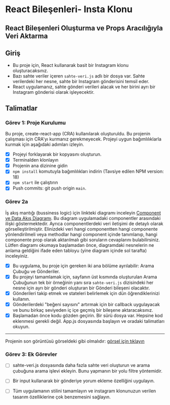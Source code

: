 # React Bileşenleri- Insta Klonu

## React Bileşenleri Oluşturma ve Props Aracılığıyla Veri Aktarma

## Giriş

- Bu proje için, React kullanarak basit bir Instagram klonu oluşturacaksınız.
- Bazı sahte veriler içeren `sahte-veri.js` adlı bir dosya var. Sahte verilerdeki her nesne, sahte bir Instagram gönderisini temsil eder.
- React uygulamanız, sahte gönderi verileri alacak ve her birini ayrı bir Instagram gönderisi olarak işleyecektir.

## Talimatlar

### Görev 1: Proje Kurulumu

Bu proje, create-react-app (CRA) kullanılarak oluşturuldu. Bu projenin çalışması için CRA'yı kurmanız gerekmeyecek. Projeyi uygun bağımlılıklarla kurmak için aşağıdaki adımları izleyin.

- [X]  Projeyi forklayarak bir kopyasını oluşturun.
- [X]  Terminalden klonlayın
- [X]  Projenin ana dizinine gidin
- [X]  `npm install` komutuyla bağımlılıkları indirin (Tavsiye edilen NPM version: 18)
- [X]  `npm start` ile çalıştırın
- [X]  Push commits: git push origin `main`.

### Görev 2a

İş akış mantığı (bussiness logic) için linkteki diagramı inceleyin [Component ve Data Akış Diagramı](https://www.figma.com/file/RrbOO8oXYz1a3bhSKNvJ9D/S6G2-0323?node-id=0%3A1&t=0H0rwzIyCbz0CE8F-1). 
Bu diagram uygulamadaki componentler arasındaki ilişki göstermektedir. Ayrıca componentlerdeki veri iletişimi de detaylı 
olarak görselleştirilmiştir. Elinizdeki veri hangi componentten hangi componente yönlendirilmeli veya methodlar hangi 
component içinde tanımlanıp, hangi componente prop olarak aktarılmalı gibi soruların cevaplarını bulabilirsiniz.
Lütfen diagramı okumaya başlamadan önce, diagramdaki nesnelerin ne anlama geldiğini ifade eden tabloyu (yine 
diagram içinde sol tarafta) inceleyiniz.  

- [X]  Bu uygulama, bu proje için gereken iki ana bölüme ayrılabilir: Arama Çubuğu ve Gönderiler.
- [X]  Bu projeyi tamamlamak için, sayfanın üst kısmında oluşturulan Arama Çubuğunun tek bir örneğinin yanı sıra `sahte-veri.js` dizisindeki her nesne için ayrı bir gönderi oluşturan bir Gönderi bileşeni olacaktır.
- [X]  Gönderileri takip etmek ve stateleri belirlemek için dün öğrendiklerinizi kullanın.
- [X]  Gönderilerdeki "beğeni sayısını" artırmak için bir callback uygulayacak ve bunu birkaç seviyeden iç içe geçmiş bir bileşene aktaracaksınız.
- [X]  Başlamadan önce kodu gözden geçirin. Bir sürü dosya var. Hepsine kod eklenmesi gerekli değil. App.js dosyasında başlayın ve oradaki talimatları okuyun.

---

Projenin son görüntüsü görseldeki gibi olmalıdır: [görsel için tıklayın](/project-output.png)

### Görev 3: Ek Görevler

- [ ]  sahte-veri.js dosyasında daha fazla sahte veri oluşturun ve arama çubuğuna arama işlevi ekleyin. Bunu yapmanın bir yolu filtre yöntemidir.
- [ ]  Bir input kullanarak bir gönderiye yorum ekleme özelliğini uygulayın.
- [ ]  Tüm uygulamanın stilini tamamlayın ve instagram klonunuzun verilen tasarım özelliklerine çok benzemesini sağlayın.

